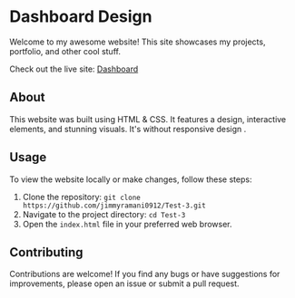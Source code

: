 # Dashboard Design

Welcome to my awesome website! This site showcases my projects, portfolio, and other cool stuff.

Check out the live site: [Dashboard](https://test-3-me.netlify.app/)

## About

This website was built using HTML & CSS. It features a design, interactive elements, and stunning visuals. It's without responsive design .

## Usage

To view the website locally or make changes, follow these steps:

1. Clone the repository: `git clone https://github.com/jimmyramani0912/Test-3.git`
2. Navigate to the project directory: `cd Test-3`
3. Open the `index.html` file in your preferred web browser.

## Contributing

Contributions are welcome! If you find any bugs or have suggestions for improvements, please open an issue or submit a pull request.
